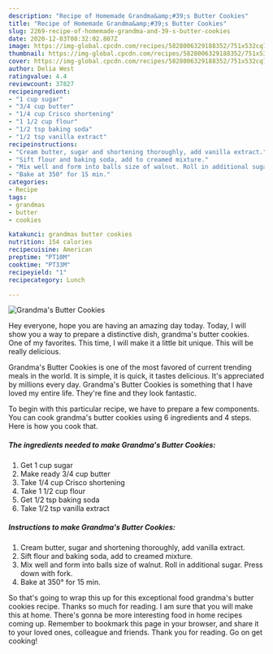 ```yaml
---
description: "Recipe of Homemade Grandma&amp;#39;s Butter Cookies"
title: "Recipe of Homemade Grandma&amp;#39;s Butter Cookies"
slug: 2269-recipe-of-homemade-grandma-and-39-s-butter-cookies
date: 2020-12-03T08:32:02.807Z
image: https://img-global.cpcdn.com/recipes/5828006329188352/751x532cq70/grandmas-butter-cookies-recipe-main-photo.jpg
thumbnail: https://img-global.cpcdn.com/recipes/5828006329188352/751x532cq70/grandmas-butter-cookies-recipe-main-photo.jpg
cover: https://img-global.cpcdn.com/recipes/5828006329188352/751x532cq70/grandmas-butter-cookies-recipe-main-photo.jpg
author: Delia West
ratingvalue: 4.4
reviewcount: 37827
recipeingredient:
- "1 cup sugar"
- "3/4 cup butter"
- "1/4 cup Crisco shortening"
- "1 1/2 cup flour"
- "1/2 tsp baking soda"
- "1/2 tsp vanilla extract"
recipeinstructions:
- "Cream butter, sugar and shortening thoroughly, add vanilla extract."
- "Sift flour and baking soda, add to creamed mixture."
- "Mix well and form into balls size of walnut. Roll in additional sugar. Press down with fork."
- "Bake at 350° for 15 min."
categories:
- Recipe
tags:
- grandmas
- butter
- cookies

katakunci: grandmas butter cookies 
nutrition: 154 calories
recipecuisine: American
preptime: "PT10M"
cooktime: "PT33M"
recipeyield: "1"
recipecategory: Lunch

---
```



![Grandma&#39;s Butter Cookies](https://img-global.cpcdn.com/recipes/5828006329188352/751x532cq70/grandmas-butter-cookies-recipe-main-photo.jpg)

Hey everyone, hope you are having an amazing day today. Today, I will show you a way to prepare a distinctive dish, grandma&#39;s butter cookies. One of my favorites. This time, I will make it a little bit unique. This will be really delicious.

Grandma&#39;s Butter Cookies is one of the most favored of current trending meals in the world. It is simple, it is quick, it tastes delicious. It's appreciated by millions every day. Grandma&#39;s Butter Cookies is something that I have loved my entire life. They're fine and they look fantastic.




To begin with this particular recipe, we have to prepare a few components. You can cook grandma&#39;s butter cookies using 6 ingredients and 4 steps. Here is how you cook that.

<!--inarticleads1-->

##### The ingredients needed to make Grandma&#39;s Butter Cookies:

1. Get 1 cup sugar
1. Make ready 3/4 cup butter
1. Take 1/4 cup Crisco shortening
1. Take 1 1/2 cup flour
1. Get 1/2 tsp baking soda
1. Take 1/2 tsp vanilla extract




<!--inarticleads2-->

##### Instructions to make Grandma&#39;s Butter Cookies:

1. Cream butter, sugar and shortening thoroughly, add vanilla extract.
1. Sift flour and baking soda, add to creamed mixture.
1. Mix well and form into balls size of walnut. Roll in additional sugar. Press down with fork.
1. Bake at 350° for 15 min.




So that's going to wrap this up for this exceptional food grandma&#39;s butter cookies recipe. Thanks so much for reading. I am sure that you will make this at home. There's gonna be more interesting food in home recipes coming up. Remember to bookmark this page in your browser, and share it to your loved ones, colleague and friends. Thank you for reading. Go on get cooking!
